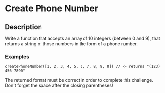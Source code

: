 # Create Phone Number
## Description

Write a function that accepts an array of 10 integers (between 0 and 9), that returns a string of those numbers in the form of a phone number.

### Examples

```
createPhoneNumber([1, 2, 3, 4, 5, 6, 7, 8, 9, 0]) // => returns "(123) 456-7890"
```

The returned format must be correct in order to complete this challenge.
Don't forget the space after the closing parentheses!